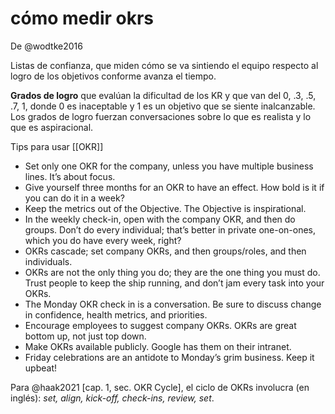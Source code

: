 # cómo medir okrs
De @wodtke2016

Listas de confianza, que miden cómo se va sintiendo el equipo respecto al logro de los objetivos conforme avanza el tiempo.

**Grados de logro** que evalúan la dificultad de los KR y que van del 0, .3, .5, .7, 1, donde 0 es inaceptable y 1 es un objetivo que se siente inalcanzable. Los grados de logro fuerzan conversaciones sobre lo que es realista y lo que es aspiracional.

Tips para usar [[OKR]]

- Set only one OKR for the company, unless you have multiple business lines. It’s about focus.
- Give yourself three months for an OKR to have an effect. How bold is it if you can do it in a week?
- Keep the metrics out of the Objective. The Objective is inspirational.
- In the weekly check-in, open with the company OKR, and then do groups. Don’t do every individual; that’s better in private one-on-ones, which you do have every week, right?
- OKRs cascade; set company OKRs, and then groups/roles, and then individuals.
- OKRs are not the only thing you do; they are the one thing you must do. Trust people to keep the ship running, and don’t jam every task into your OKRs.
- The Monday OKR check in is a conversation. Be sure to discuss change in confidence, health metrics, and priorities.
- Encourage employees to suggest company OKRs. OKRs are great bottom up, not just top down.
- Make OKRs available publicly. Google has them on their intranet.
- Friday celebrations are an antidote to Monday’s grim business. Keep it upbeat!

Para @haak2021 [cap. 1, sec. OKR Cycle], el ciclo de OKRs involucra (en inglés): *set, align, kick-off, check-ins, review, set*. 
